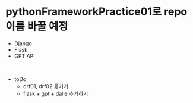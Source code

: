 # pythonFrameworkPractice01로 repo이름 바꿀 예정
* Django
* Flask
* GPT API

<br>

* toDo
  *  drf01, drf02 옮기기
  *  flask + gpt + dalle 추가하기
